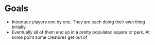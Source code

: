 # Goals
- Introduce players one by one. They are each doing their own thing initially.
- Eventually all of them end up in a pretty populated square or park. At some point some creatures get out of